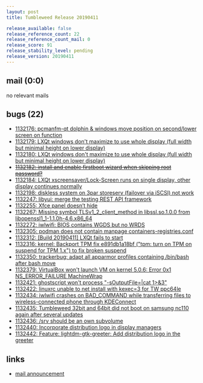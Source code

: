 ```yaml
---
layout: post
title: Tumbleweed Release 20190411

release_available: false
release_reference_count: 22
release_reference_count_mail: 0
release_score: 91
release_stability_level: pending
release_version: 20190411
---
```


## mail (0:0)

no relevant mails

## bugs (22)

<!--more-->

- [1132176: pcmanfm-qt dolphin & windows move position on second/lower screen on function](https://bugzilla.opensuse.org/show_bug.cgi?id=1132176)
- [1132179: LXQt windows don't maximize to use whole display (full width but minimal height on lower display)](https://bugzilla.opensuse.org/show_bug.cgi?id=1132179)
- [1132180: LXQt windows don't maximize to use whole display (full width but minimal height on lower display)](https://bugzilla.opensuse.org/show_bug.cgi?id=1132180)
- ~~[1132182: install and enable firstboot wizard when skipping root password?](https://bugzilla.opensuse.org/show_bug.cgi?id=1132182)~~
- [1132184: LXQt xscreensaver/Lock-Screen runs on single display, other display continues normally](https://bugzilla.opensuse.org/show_bug.cgi?id=1132184)
- [1132198: diskless system on 3par storeserv (failover via iSCSI) not work](https://bugzilla.opensuse.org/show_bug.cgi?id=1132198)
- [1132247: libyui: merge the testing REST API framework](https://bugzilla.opensuse.org/show_bug.cgi?id=1132247)
- [1132255: Xfce panel doesn’t hide](https://bugzilla.opensuse.org/show_bug.cgi?id=1132255)
- [1132267: Missing symbol TLSv1_2_client_method in libssl.so.1.0.0 from libopenssl1_1-1.1.0h-4.6.x86_64](https://bugzilla.opensuse.org/show_bug.cgi?id=1132267)
- [1132272: iwlwifi: BIOS contains WGDS but no WRDS](https://bugzilla.opensuse.org/show_bug.cgi?id=1132272)
- [1132305: podman does not contain manpage containers-registries.conf](https://bugzilla.opensuse.org/show_bug.cgi?id=1132305)
- [1132312: \[Build 20190411\] LXQt fails to start](https://bugzilla.opensuse.org/show_bug.cgi?id=1132312)
- [1132316: kernel: Backport TPM fix e891db1a18bf ("tpm: turn on TPM on suspend for TPM 1.x") to fix broken suspend](https://bugzilla.opensuse.org/show_bug.cgi?id=1132316)
- [1132350: trackerbug: adapt all apparmor profiles containing /bin/bash after bash move](https://bugzilla.opensuse.org/show_bug.cgi?id=1132350)
- [1132379: VirtualBox won't launch VM on kernel 5.0.6: Error 0x1 NS_ERROR_FAILURE MachineWrap](https://bugzilla.opensuse.org/show_bug.cgi?id=1132379)
- [1132421: ghostscript won't process "-sOutputFile=|cat 1>&3"](https://bugzilla.opensuse.org/show_bug.cgi?id=1132421)
- [1132422: linuxrc unable to net install with kexec=3 for TW ppc64le](https://bugzilla.opensuse.org/show_bug.cgi?id=1132422)
- [1132434: iwlwifi crashes on BAD_COMMAND while transferring files to wireless-connected phone through KDEConnect](https://bugzilla.opensuse.org/show_bug.cgi?id=1132434)
- [1132435: Tumbleweed 32bit and 64bit did not boot on samsung nc110 again after several updates](https://bugzilla.opensuse.org/show_bug.cgi?id=1132435)
- [1132436: /srv should be an own subvolume](https://bugzilla.opensuse.org/show_bug.cgi?id=1132436)
- [1132440: Incorporate distribution logo in display managers](https://bugzilla.opensuse.org/show_bug.cgi?id=1132440)
- [1132442: Feature: lightdm-gtk-greeter: Add distribution logo  in the greeter](https://bugzilla.opensuse.org/show_bug.cgi?id=1132442)



## links

- [mail announcement](https://lists.opensuse.org/opensuse-factory/2019-04/msg00200.html)
